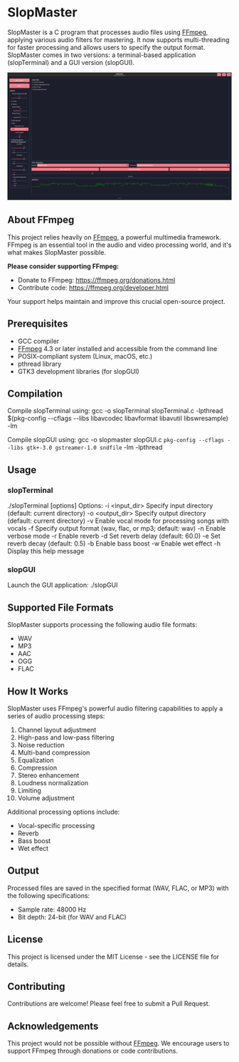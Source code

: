 # SlopMaster

SlopMaster is a C program that processes audio files using [FFmpeg](https://ffmpeg.org/), applying various audio filters for mastering. It now supports multi-threading for faster processing and allows users to specify the output format. SlopMaster comes in two versions: a terminal-based application (slopTerminal) and a GUI version (slopGUI).

![SlopMaster GUI](slopGUI.png)

## About FFmpeg

This project relies heavily on [FFmpeg](https://ffmpeg.org/), a powerful multimedia framework. FFmpeg is an essential tool in the audio and video processing world, and it's what makes SlopMaster possible. 

**Please consider supporting FFmpeg:**
- Donate to FFmpeg: https://ffmpeg.org/donations.html
- Contribute code: https://ffmpeg.org/developer.html

Your support helps maintain and improve this crucial open-source project.

## Prerequisites
- GCC compiler
- [FFmpeg](https://ffmpeg.org/) 4.3 or later installed and accessible from the command line
- POSIX-compliant system (Linux, macOS, etc.)
- pthread library
- GTK3 development libraries (for slopGUI)

## Compilation

Compile slopTerminal using:
gcc -o slopTerminal slopTerminal.c -lpthread $(pkg-config --cflags --libs libavcodec libavformat libavutil libswresample) -lm

Compile slopGUI using:
gcc -o slopmaster slopGUI.c `pkg-config --cflags --libs gtk+-3.0 gstreamer-1.0 sndfile` -lm -lpthread

## Usage

### slopTerminal
./slopTerminal [options]
Options:
-i <input_dir>   Specify input directory (default: current directory)
-o <output_dir>  Specify output directory (default: current directory)
-v               Enable vocal mode for processing songs with vocals
-f <format>      Specify output format (wav, flac, or mp3; default: wav)
-n               Enable verbose mode
-r               Enable reverb
-d <delay>       Set reverb delay (default: 60.0)
-e <decay>       Set reverb decay (default: 0.5)
-b               Enable bass boost
-w               Enable wet effect
-h               Display this help message

### slopGUI
Launch the GUI application: ./slopGUI

## Supported File Formats

SlopMaster supports processing the following audio file formats:
- WAV
- MP3
- AAC
- OGG
- FLAC

## How It Works

SlopMaster uses FFmpeg's powerful audio filtering capabilities to apply a series of audio processing steps:

1. Channel layout adjustment
2. High-pass and low-pass filtering
3. Noise reduction
4. Multi-band compression
5. Equalization
6. Compression
7. Stereo enhancement
8. Loudness normalization
9. Limiting
10. Volume adjustment

Additional processing options include:
- Vocal-specific processing
- Reverb
- Bass boost
- Wet effect

## Output

Processed files are saved in the specified format (WAV, FLAC, or MP3) with the following specifications:
- Sample rate: 48000 Hz
- Bit depth: 24-bit (for WAV and FLAC)

## License

This project is licensed under the MIT License - see the LICENSE file for details.

## Contributing

Contributions are welcome! Please feel free to submit a Pull Request.

## Acknowledgements

This project would not be possible without [FFmpeg](https://ffmpeg.org/). We encourage users to support FFmpeg through donations or code contributions.
